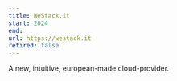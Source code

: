 ```yaml
---
title: WeStack.it
start: 2024
end: 
url: https://westack.it
retired: false
---
```


A new, intuitive, european-made cloud-provider.
